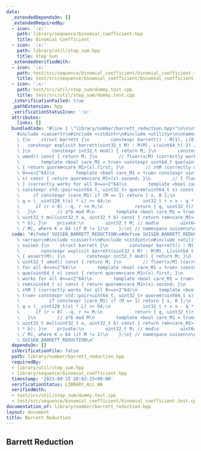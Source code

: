 ```yaml
---
data:
  _extendedDependsOn: []
  _extendedRequiredBy:
  - icon: ':x:'
    path: library/sequence/binomial_coefficient.hpp
    title: Binomial Coefficient
  - icon: ':x:'
    path: library/util/step_sum.hpp
    title: Step Sum
  _extendedVerifiedWith:
  - icon: ':x:'
    path: test/src/sequence/binomial_coefficient/binomial_coefficient.test.cpp
    title: test/src/sequence/binomial_coefficient/binomial_coefficient.test.cpp
  - icon: ':x:'
    path: test/src/util/step_sum/dummy.test.cpp
    title: test/src/util/step_sum/dummy.test.cpp
  _isVerificationFailed: true
  _pathExtension: hpp
  _verificationStatusIcon: ':x:'
  attributes:
    links: []
  bundledCode: "#line 1 \"library/number/barrett_reduction.hpp\"\n\n\n\n#include <array>\n\
    #include <cassert>\n#include <cstdint>\n#include <utility>\n\nnamespace suisen\
    \ {\n    struct barrett {\n        constexpr barrett() : M(1), L(0) {}\n     \
    \   constexpr explicit barrett(uint32_t M) : M(M), L(uint64_t(-1) / M + 1) { assert(M);\
    \ }\n        constexpr int32_t mod() { return M; }\n        constexpr uint32_t\
    \ umod() const { return M; }\n        // floor(x/M) (correctly works for all 0<=x<2^64)\n\
    \        template <bool care_M1 = true> constexpr uint64_t quo(uint64_t x) const\
    \ { return quorem<care_M1>(x).first; }\n        // x%M (correctly works for all\
    \ 0<=x<2^64)\n        template <bool care_M1 = true> constexpr uint32_t rem(uint64_t\
    \ x) const { return quorem<care_M1>(x).second; }\n        // { floor(x/M), x%M\
    \ } (correctly works for all 0<=x<2^64)\n        template <bool care_M1 = true>\
    \ constexpr std::pair<uint64_t, uint32_t> quorem(uint64_t x) const {\n       \
    \     if constexpr (care_M1) if (M == 1) return { x, 0 };\n            uint64_t\
    \ q = (__uint128_t(x) * L) >> 64;\n            int32_t r = x - q * M;\n      \
    \      if (r < 0) --q, r += M;\n            return { q, uint32_t(r) };\n     \
    \   }\n        // a*b mod M\n        template <bool care_M1 = true> constexpr\
    \ uint32_t mul(uint32_t a, uint32_t b) const { return rem<care_M1>(uint64_t(a)\
    \ * b); }\n    private:\n        uint32_t M; // mod\n        uint64_t L; // ceil(2^K\
    \ / M), where K = 64 (if M != 1)\n    };\n} // namespace suisen\n\n\n\n"
  code: "#ifndef SUISEN_BARRETT_REDUCTION\n#define SUISEN_BARRETT_REDUCTION\n\n#include\
    \ <array>\n#include <cassert>\n#include <cstdint>\n#include <utility>\n\nnamespace\
    \ suisen {\n    struct barrett {\n        constexpr barrett() : M(1), L(0) {}\n\
    \        constexpr explicit barrett(uint32_t M) : M(M), L(uint64_t(-1) / M + 1)\
    \ { assert(M); }\n        constexpr int32_t mod() { return M; }\n        constexpr\
    \ uint32_t umod() const { return M; }\n        // floor(x/M) (correctly works\
    \ for all 0<=x<2^64)\n        template <bool care_M1 = true> constexpr uint64_t\
    \ quo(uint64_t x) const { return quorem<care_M1>(x).first; }\n        // x%M (correctly\
    \ works for all 0<=x<2^64)\n        template <bool care_M1 = true> constexpr uint32_t\
    \ rem(uint64_t x) const { return quorem<care_M1>(x).second; }\n        // { floor(x/M),\
    \ x%M } (correctly works for all 0<=x<2^64)\n        template <bool care_M1 =\
    \ true> constexpr std::pair<uint64_t, uint32_t> quorem(uint64_t x) const {\n \
    \           if constexpr (care_M1) if (M == 1) return { x, 0 };\n            uint64_t\
    \ q = (__uint128_t(x) * L) >> 64;\n            int32_t r = x - q * M;\n      \
    \      if (r < 0) --q, r += M;\n            return { q, uint32_t(r) };\n     \
    \   }\n        // a*b mod M\n        template <bool care_M1 = true> constexpr\
    \ uint32_t mul(uint32_t a, uint32_t b) const { return rem<care_M1>(uint64_t(a)\
    \ * b); }\n    private:\n        uint32_t M; // mod\n        uint64_t L; // ceil(2^K\
    \ / M), where K = 64 (if M != 1)\n    };\n} // namespace suisen\n\n\n#endif //\
    \ SUISEN_BARRETT_REDUCTION\n"
  dependsOn: []
  isVerificationFile: false
  path: library/number/barrett_reduction.hpp
  requiredBy:
  - library/util/step_sum.hpp
  - library/sequence/binomial_coefficient.hpp
  timestamp: '2023-09-15 20:02:25+09:00'
  verificationStatus: LIBRARY_ALL_WA
  verifiedWith:
  - test/src/util/step_sum/dummy.test.cpp
  - test/src/sequence/binomial_coefficient/binomial_coefficient.test.cpp
documentation_of: library/number/barrett_reduction.hpp
layout: document
title: Barrett Reduction
---
```

## Barrett Reduction
